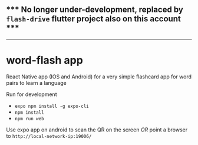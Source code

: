 ## *** No longer under-development, replaced by `flash-drive` flutter project also on this account ***


-----------------------------------------------------
# word-flash app

React Native app (IOS and Android) for a very simple flashcard app for word pairs to learn a language

Run for development

- `expo npm install -g expo-cli`
- `npm install`
- `npm run web`

Use expo app on android to scan the QR on the screen *OR* point a browser to `http://local-network-ip:19006/`

